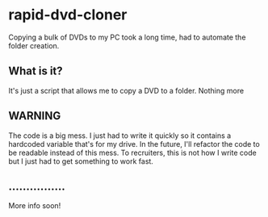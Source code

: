 # rapid-dvd-cloner
Copying a bulk of DVDs to my PC took a long time, had to automate the folder creation.


## What is it?
It's just a script that allows me to copy a DVD to a folder. Nothing more

## WARNING
The code is a big mess. I just had to write it quickly so it contains a hardcoded variable that's for my drive. In the future, I'll refactor the code to be readable instead of this mess. To recruiters, this is not how I write code but I just had to get something to work fast.


## ................
More info soon!